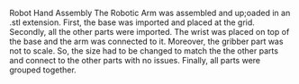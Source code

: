 Robot Hand Assembly
The Robotic Arm was assembled and up;oaded in an .stl extension. 
First, the base was imported and placed at the grid. Secondly, all the other parts were imported. 
The wrist was placed on top of the base and the arm was connected to it. Moreover, the gribber part was not to scale. So, the size had to be changed to match the the other parts and connect to the other parts with no issues.
Finally, all parts were grouped together.

